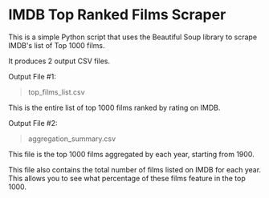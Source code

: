 # IMDB Top Ranked Films Scraper

This is a simple Python script that uses the Beautiful Soup library to scrape IMDB's list of Top 1000 films.

It produces 2 output CSV files.

Output File #1: 

> top_films_list.csv

This is the entire list of top 1000 films ranked by rating on IMDB.

Output File #2: 

>aggregation_summary.csv

This file is the top 1000 films aggregated by each year, starting from 1900.

This file also contains the total number of films listed on IMDB for each year. This allows you to see what percentage
of these films feature in the top 1000.

